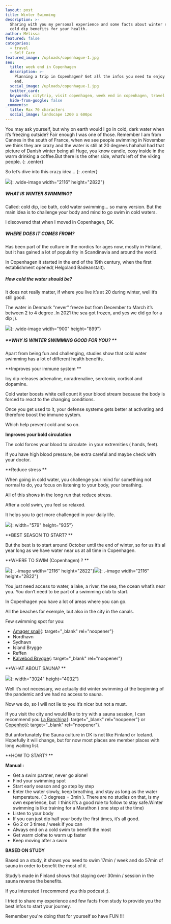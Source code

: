 ```yaml
---
layout: post
title: Winter Swimming
description: >-
  Sharing with you my personal experience and some facts about winter swimming /
  cold dip benefits for your health. 
author: Mélissa
featured: false
categories:
  - travel
  - Self Care
featured_image: /uploads/copenhague-1.jpg
seo:
  title: week end in Copenhagen
  description: >-
    Planning a trip in Copenhagen? Get all the infos you need to enjoy your week
    end.
  social_image: /uploads/copenhague-1.jpg
  twitter_card:
  keywords: citytrip, visit copenhagen, week end in copenhagen, travel blog
  hide-from-google: false
_comments:
  title: Max 70 characters
  social_image: landscape 1200 x 600px
---
```

You may ask yourself, but why on earth would I go in cold, dark water when it’s freezing outside? Fair enough I was one of those. Remember I am from Cannes in the south of France, when we see people swimming in November we think they are crazy and the water is still at 20 degrees hahahaI had that picture of Danish winter being all Huge, you know candle, cosy inside in the warm drinking a coffee.But there is the other side, what’s left of the viking people.
{: .center}

So let’s dive into this crazy idea…
{: .center}

![](/winter-swimming/IMG_8531.webp){: .wide-image width="2116" height="2822"}

##### WHAT IS WINTER SWIMMING?

Called: cold dip, ice bath, cold water swimming… so many version. But the main idea is to challenge your body and mind to go swim in cold waters.

I discovered that when I moved in Copenhagen, DK.

##### **WHERE DOES IT COMES FROM?**

Has been part of the culture in the nordics for ages now, mostly in Finland, but it has gained a lot of popularity in Scandinavia and around the world.

In Copenhagen it started in the end of the 19th century, when the first establishment opened( Helgoland Badeanstalt).

##### How cold the water should be?

It does not really matter, if where you live it’s at 20 during winter, well it’s still good.

The water in Denmark "never" freeze but from December to March it’s between 2 to 4 degree .In 2021 the sea got frozen, and yes we did go for a dip ;).&nbsp;

![](/winter-swimming/5B21914E-C24C-42C5-9AF4-D218A20E.webp){: .wide-image width="900" height="899"}

##### **WHY IS WINTER SWIMMING GOOD FOR YOU? **

Apart from being fun and challenging, studies show that cold water swimming has a lot of different health benefits.

**Improves your immune system **

Icy dip releases adrenaline, noradrenaline, serotonin, cortisol and dopamine.

Cold water boosts white cell count it your blood stream because the body is forced to react to the changing conditions.

Once you get used to it, your defense systems gets better at activating and therefore boost the immune system.

Which help prevent cold and so on.

**Improves your bold circulation**

The cold forces your blood to circulate&nbsp; in your extremities ( hands, feet).

If you have high blood pressure, be extra careful and maybe check with your doctor.

**Reduce stress **

When going in cold water, you challenge your mind for something not normal to do, you focus on listening to your body, your breathing.

All of this shows in the long run that reduce stress.

After a cold swim, you feel so relaxed.

It helps you to get more challenged in your daily life.

![](/winter-swimming/IMG_E6355.webp){: width="579" height="935"}

**BEST SEASON TO START? **

But the best is to start around October until the end of winter, so for us it’s al year long as we have water near us at all time in Copenhagen.

**WHERE TO SWIM (Copenhagen) ? **

![](/winter-swimming/IMG_5437.webp){: .-image width="2116" height="2822"}![](/winter-swimming/IMG_1818.webp){: .-image width="2116" height="2822"}

You just need access to water, a lake, a river, the sea, the ocean what’s near you. You don’t need to be part of a swimming club to start.

In Copenhagen you have a lot of areas where you can go.

All the beaches for exemple, but also in the city in the canals.

Few swimming spot for you:

* [Amager snail](https://www.rundtidanmark.dk/sneglen-soebad-kastrup-amager/){: target="_blank" rel="noopener"}
* Nordhavn
* Sydhavn
* Island Brygge
* Reffen
* [Kalvebod Brygge](https://www.visitcopenhagen.com/copenhagen/planning/kalvebod-bolge-gdk723272){: target="_blank" rel="noopener"}

**WHAT ABOUT SAUNA? **

![](/winter-swimming/IMG_4164.webp){: width="3024" height="4032"}

Well it’s not necessary, we actually did winter swimming at the beginning of the pandemic and we had no access to sauna.

Now we do, so I will not lie to you it’s nicer but not a must.

If you visit the city and would like to try with a sauna session, I can recommend you [La Banchina](https://www.labanchina.dk/cafe/){: target="_blank" rel="noopener"} or [Copenhot](https://copenhot.com/){: target="_blank" rel="noopener"}.

But unfortunately the Sauna culture in DK is not like Finland or Iceland. Hopefully it will change, but for now most places are member places with long waiting list.

**HOW TO START? **

​​​**Manual :**

* Get a swim partner, never go alone!
* Find your swimming spot
* Start early season and go step by step
* Enter the water slowly, keep breathing, and stay as long as the water temperature. ( 3 degrees = 3min ). There are no studies on that, is my own experience, but&nbsp; I think it’s a good rule to follow to stay safe.Winter swimming is like training for a Marathon ( one step at the time)
* Listen to your body
* If you can just dip half your body the first times, it’s all good.
* Go 2 or 3 times / week if you can
* Always end on a cold swim to benefit the most
* Get warm clothe to warm up faster
* Keep moving after a swim

**BASED ON STUDY**

Based on a study, it shows you need to swim 17min / week and do 57min of sauna in order to benefit the most of it.

Study’s made in Finland shows that staying over 30min / session in the sauna reverse the benefits.

If you interested I recommend you this podcast ;).

I tried to share my experience and few facts from study to provide you the best infos to start your journey.

Remember you're doing that for yourself so have FUN !!!
